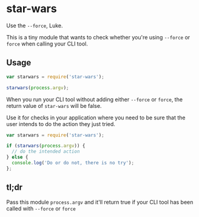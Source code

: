 # star-wars
Use the `--force`, Luke.

This is a tiny module that wants to check whether you're using `--force` or `force` when calling your CLI tool.

## Usage

```javascript
var starwars = require('star-wars');

starwars(process.argv);
```

When you run your CLI tool without adding either `--force` or `force`, the return value of `star-wars` will be false.

Use it for checks in your application where you need to be sure that the user intends to do the action they just tried.

```javascript
var starwars = require('star-wars');

if (starwars(process.argv)) {
  // do the intended action
} else {
  console.log('Do or do not, there is no try');
};
```

## tl;dr

Pass this module `process.argv` and it'll return true if your CLI tool has been called with `--force` or `force`